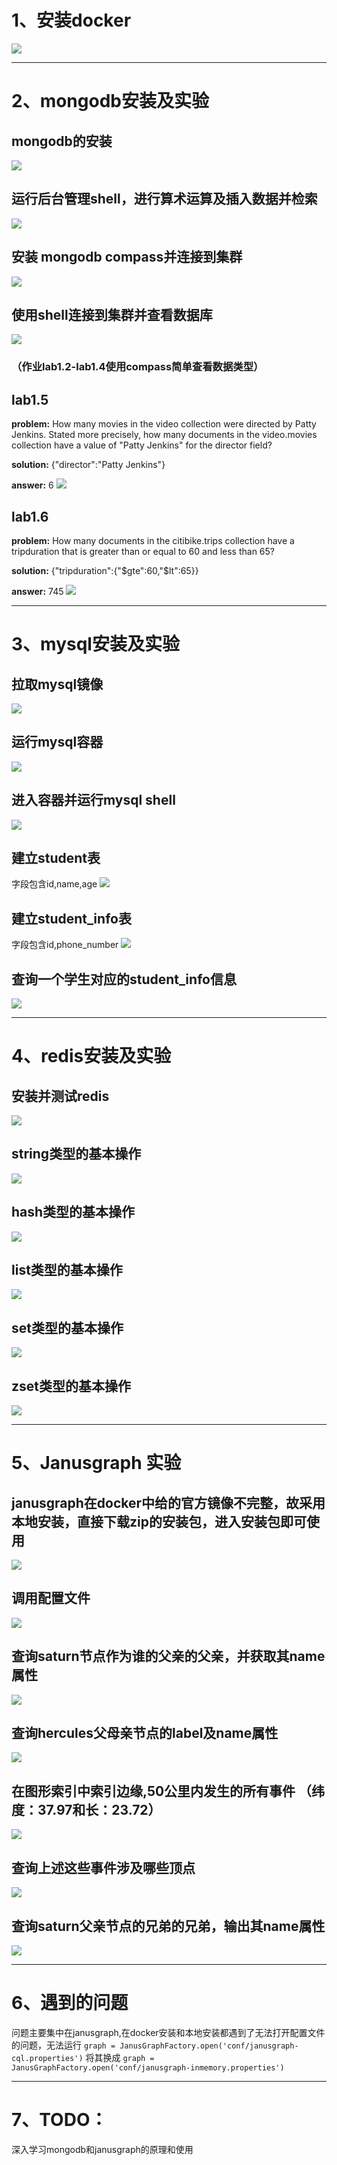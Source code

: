 # 1、安装docker
![](./images/docker_success.png)
******
# 2、mongodb安装及实验
## mongodb的安装
![](./images/mongo_1.png)
## 运行后台管理shell，进行算术运算及插入数据并检索
![](./images/mongo_2.png)
## 安装 mongodb compass并连接到集群
![](./images/mongodb_3.png)
## 使用shell连接到集群并查看数据库
![](./images/mongodb_4.png)
### （作业lab1.2-lab1.4使用compass简单查看数据类型）
## lab1.5 
**problem:** How many movies in the video collection were directed by Patty Jenkins. Stated more precisely, how many documents in the video.movies collection have a value of "Patty Jenkins" for the director field?

**solution:** {"director":"Patty Jenkins"}

**answer:** 6
![](./images/mongodb_5.png)
## lab1.6 
**problem:** How many documents in the citibike.trips collection have a tripduration that is greater than or equal to 60 and less than 65?

**solution:** {"tripduration":{"\$gte":60,"\$lt":65}}

**answer:** 745
![](./images/mongodb_6.png)
*****
# 3、mysql安装及实验
## 拉取mysql镜像
![](./images/mysql_1.png)
## 运行mysql容器
![](./images/mysql_2.png)
## 进入容器并运行mysql shell
![](./images/mysql3.png)
## 建立student表
字段包含id,name,age
![](./images/mysql_4.png)
## 建立student_info表
字段包含id,phone_number
![](./images/mysql_5.png)
## 查询一个学生对应的student_info信息
![](./images/mysql_6.png)
***
# 4、redis安装及实验
## 安装并测试redis
![](./images/redis_1.png)
## string类型的基本操作
![](./images/redis_2.png)
## hash类型的基本操作
![](./images/redis_4.png)
## list类型的基本操作
![](./images/redis_5.png)
## set类型的基本操作
![](./images/redis_6.png)
## zset类型的基本操作
![](./images/redis_7.png)
****
# 5、Janusgraph 实验
## janusgraph在docker中给的官方镜像不完整，故采用本地安装，直接下载zip的安装包，进入安装包即可使用
![](./images/janus_0.png)
## 调用配置文件
![](./images/janus_2.png)
## 查询saturn节点作为谁的父亲的父亲，并获取其name属性
![](./images/janus_3.png)
## 查询hercules父母亲节点的label及name属性
![](./images/janus_4.png)
## 在图形索引中索引边缘,50公里内发生的所有事件 （纬度：37.97和长：23.72）
![](./images/janus_5.png)
## 查询上述这些事件涉及哪些顶点
![](./images/janus_6.png)
## 查询saturn父亲节点的兄弟的兄弟，输出其name属性
![](./images/janus_7.png)
***
# 6、遇到的问题
问题主要集中在janusgraph,在docker安装和本地安装都遇到了无法打开配置文件的问题，无法运行 
`graph = JanusGraphFactory.open('conf/janusgraph-cql.properties')`
将其换成
`graph = JanusGraphFactory.open('conf/janusgraph-inmemory.properties')`
***
# 7、TODO：
深入学习mongodb和janusgraph的原理和使用